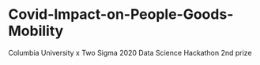 # Covid-Impact-on-People-Goods-Mobility

Columbia University x Two Sigma 2020 Data Science Hackathon 2nd prize
